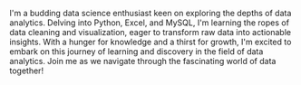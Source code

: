 I'm a budding data science enthusiast keen on exploring the depths of data analytics. Delving into Python, Excel, and MySQL, I'm learning the ropes of data cleaning and visualization, eager to transform raw data into actionable insights. With a hunger for knowledge and a thirst for growth, I'm excited to embark on this journey of learning and discovery in the field of data analytics. Join me as we navigate through the fascinating world of data together!
<!---
sayande01/sayande01 is a ✨ special ✨ repository because its `README.md` (this file) appears on your GitHub profile.
You can click the Preview link to take a look at your changes.
--->

